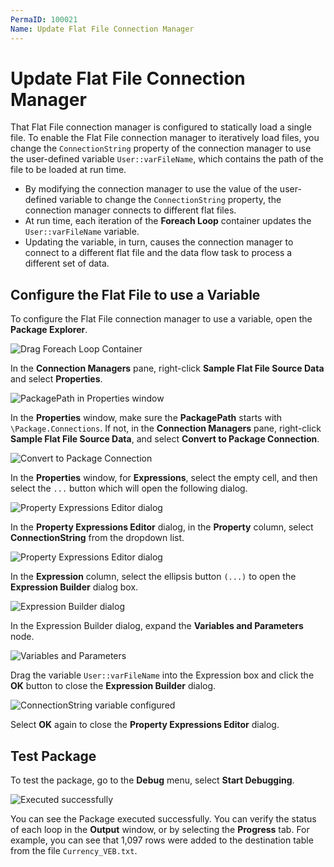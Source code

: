 ```yaml
---
PermaID: 100021
Name: Update Flat File Connection Manager
---
```


# Update Flat File Connection Manager

That Flat File connection manager is configured to statically load a single file. To enable the Flat File connection manager to iteratively load files, you change the `ConnectionString` property of the connection manager to use the user-defined variable `User::varFileName`, which contains the path of the file to be loaded at run time.

 - By modifying the connection manager to use the value of the user-defined variable to change the `ConnectionString` property, the connection manager connects to different flat files. 
 - At run time, each iteration of the **Foreach Loop** container updates the `User::varFileName` variable. 
 - Updating the variable, in turn, causes the connection manager to connect to a different flat file and the data flow task to process a different set of data.

## Configure the Flat File to use a Variable

To configure the Flat File connection manager to use a variable, open the **Package Explorer**.

<img src="images/update-flat-file-connection-manager-1.png" alt="Drag Foreach Loop Container">

In the **Connection Managers** pane, right-click **Sample Flat File Source Data** and select **Properties**.

<img src="images/update-flat-file-connection-manager-2.png" alt="PackagePath in Properties window">

In the **Properties** window, make sure the **PackagePath** starts with `\Package.Connections`. If not, in the **Connection Managers** pane, right-click **Sample Flat File Source Data**, and select **Convert to Package Connection**.

<img src="images/update-flat-file-connection-manager-6.png" alt="Convert to Package Connection">

In the **Properties** window, for **Expressions**, select the empty cell, and then select the `...` button which will open the following dialog.

<img src="images/update-flat-file-connection-manager-3.png" alt="Property Expressions Editor dialog">

In the **Property Expressions Editor** dialog, in the **Property** column, select **ConnectionString** from the dropdown list.

<img src="images/update-flat-file-connection-manager-4.png" alt="Property Expressions Editor dialog">

In the **Expression** column, select the ellipsis button `(...)` to open the **Expression Builder** dialog box.

<img src="images/update-flat-file-connection-manager-5.png" alt="Expression Builder dialog">

In the Expression Builder dialog, expand the **Variables and Parameters** node.

<img src="images/update-flat-file-connection-manager-7.png" alt="Variables and Parameters">

Drag the variable `User::varFileName` into the Expression box and click the **OK** button to close the **Expression Builder** dialog.

<img src="images/update-flat-file-connection-manager-8.png" alt="ConnectionString variable configured">

Select **OK** again to close the **Property Expressions Editor** dialog.

## Test Package

To test the package, go to the **Debug** menu, select **Start Debugging**.

<img src="images/update-flat-file-connection-manager-9.png" alt="Executed successfully">

You can see the Package executed successfully. You can verify the status of each loop in the **Output** window, or by selecting the **Progress** tab. For example, you can see that 1,097 rows were added to the destination table from the file `Currency_VEB.txt`.

 
